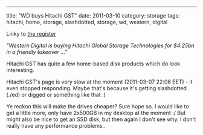 ---
title: "WD buys Hitachi GST"
date: 2011-03-10
category: storage
tags: hitachi, home, storage, slashdotted, storage, wd, western, digital

Linky to [the register](http://www.theregister.co.uk/2011/03/07/wd_buys_hitsachi_gst/ "wd buys hitsachi gst on theregister")

_"Western Digital is buying Hitachi Global Storage Technologies for $4.25bn in a friendly takeover ..."_

Hitachi GST has quite a few home-based disk products which do look interesting.

Hitachi GST's page is very slow at the moment (2011-03-07 22:06 EET) - it even stopped responding. Maybe that's because it's getting slashdotted (./ed) or digged or something like that :)

Ye reckon this will make the drives cheaper? Sure hope so. I would like to get a little more, only have 2x500GB in my desktop at the moment :/ But might also be nice to get an SSD disk, but then again I don't see why. I don't really have any performance problems..
